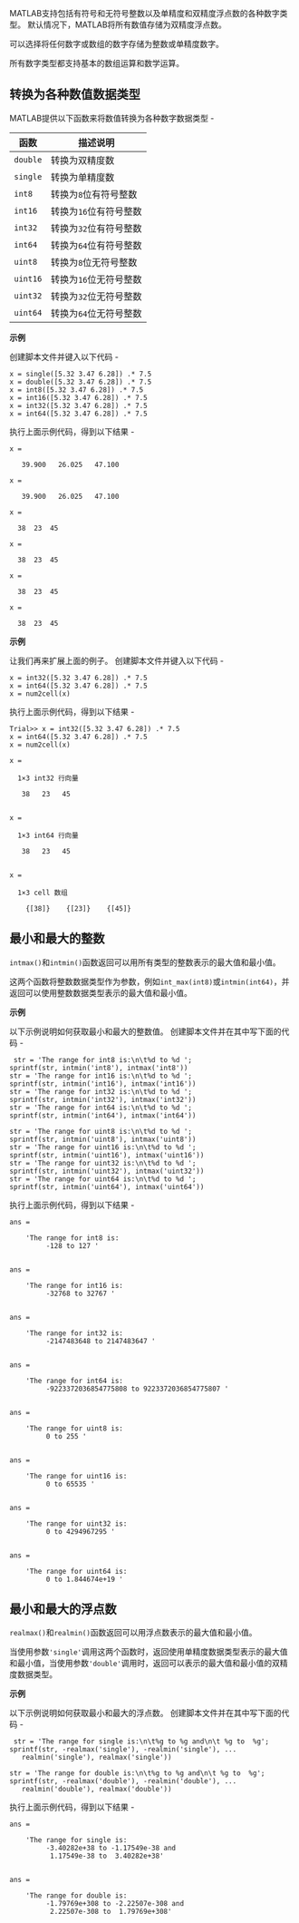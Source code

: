 MATLAB支持包括有符号和无符号整数以及单精度和双精度浮点数的各种数字类型。 默认情况下，MATLAB将所有数值存储为双精度浮点数。

可以选择将任何数字或数组的数字存储为整数或单精度数字。

所有数字类型都支持基本的数组运算和数学运算。

转换为各种数值数据类型
-----------

MATLAB提供以下函数来将数值转换为各种数字数据类型 -

| 函数 | 描述说明 |
| --- | --- |
| `double` | 转换为双精度数 |
| `single` | 转换为单精度数 |
| `int8` | 转换为`8`位有符号整数 |
| `int16` | 转换为`16`位有符号整数 |
| `int32` | 转换为`32`位有符号整数 |
| `int64` | 转换为`64`位有符号整数 |
| `uint8` | 转换为`8`位无符号整数 |
| `uint16` | 转换为`16`位无符号整数 |
| `uint32` | 转换为`32`位无符号整数 |
| `uint64` | 转换为`64`位无符号整数 |

**示例**

创建脚本文件并键入以下代码 -

```
x = single([5.32 3.47 6.28]) .* 7.5
x = double([5.32 3.47 6.28]) .* 7.5
x = int8([5.32 3.47 6.28]) .* 7.5
x = int16([5.32 3.47 6.28]) .* 7.5
x = int32([5.32 3.47 6.28]) .* 7.5
x = int64([5.32 3.47 6.28]) .* 7.5 
```

执行上面示例代码，得到以下结果 -

```
x =

   39.900   26.025   47.100

x =

   39.900   26.025   47.100

x =

  38  23  45

x =

  38  23  45

x =

  38  23  45

x =

  38  23  45 
```

**示例**

让我们再来扩展上面的例子。 创建脚本文件并键入以下代码 -

```
x = int32([5.32 3.47 6.28]) .* 7.5
x = int64([5.32 3.47 6.28]) .* 7.5
x = num2cell(x) 
```

执行上面示例代码，得到以下结果 -

```
Trial>> x = int32([5.32 3.47 6.28]) .* 7.5
x = int64([5.32 3.47 6.28]) .* 7.5
x = num2cell(x)

x =

  1×3 int32 行向量

   38   23   45


x =

  1×3 int64 行向量

   38   23   45


x =

  1×3 cell 数组

    {[38]}    {[23]}    {[45]} 
```

最小和最大的整数
--------

`intmax()`和`intmin()`函数返回可以用所有类型的整数表示的最大值和最小值。

这两个函数将整数数据类型作为参数，例如`int_max(int8)`或`intmin(int64)`，并返回可以使用整数数据类型表示的最大值和最小值。

**示例**

以下示例说明如何获取最小和最大的整数值。 创建脚本文件并在其中写下面的代码 -

```
 str = 'The range for int8 is:\n\t%d to %d ';
sprintf(str, intmin('int8'), intmax('int8'))
str = 'The range for int16 is:\n\t%d to %d ';
sprintf(str, intmin('int16'), intmax('int16'))
str = 'The range for int32 is:\n\t%d to %d ';
sprintf(str, intmin('int32'), intmax('int32'))
str = 'The range for int64 is:\n\t%d to %d ';
sprintf(str, intmin('int64'), intmax('int64'))

str = 'The range for uint8 is:\n\t%d to %d ';
sprintf(str, intmin('uint8'), intmax('uint8'))
str = 'The range for uint16 is:\n\t%d to %d ';
sprintf(str, intmin('uint16'), intmax('uint16'))
str = 'The range for uint32 is:\n\t%d to %d ';
sprintf(str, intmin('uint32'), intmax('uint32'))
str = 'The range for uint64 is:\n\t%d to %d ';
sprintf(str, intmin('uint64'), intmax('uint64')) 
```

执行上面示例代码，得到以下结果 -

```
ans =

    'The range for int8 is:
         -128 to 127 '


ans =

    'The range for int16 is:
         -32768 to 32767 '


ans =

    'The range for int32 is:
         -2147483648 to 2147483647 '


ans =

    'The range for int64 is:
         -9223372036854775808 to 9223372036854775807 '


ans =

    'The range for uint8 is:
         0 to 255 '


ans =

    'The range for uint16 is:
         0 to 65535 '


ans =

    'The range for uint32 is:
         0 to 4294967295 '


ans =

    'The range for uint64 is:
         0 to 1.844674e+19 ' 
```

最小和最大的浮点数
---------

`realmax()`和`realmin()`函数返回可以用浮点数表示的最大值和最小值。

当使用参数`'single'`调用这两个函数时，返回使用单精度数据类型表示的最大值和最小值，当使用参数`'double'`调用时，返回可以表示的最大值和最小值的双精度数据类型。

**示例**

以下示例说明如何获取最小和最大的浮点数。 创建脚本文件并在其中写下面的代码 -

```
 str = 'The range for single is:\n\t%g to %g and\n\t %g to  %g';
sprintf(str, -realmax('single'), -realmin('single'), ...
   realmin('single'), realmax('single'))

str = 'The range for double is:\n\t%g to %g and\n\t %g to  %g';
sprintf(str, -realmax('double'), -realmin('double'), ...
   realmin('double'), realmax('double')) 
```

执行上面示例代码，得到以下结果 -

```
ans =

    'The range for single is:
         -3.40282e+38 to -1.17549e-38 and
          1.17549e-38 to  3.40282e+38'


ans =

    'The range for double is:
         -1.79769e+308 to -2.22507e-308 and
          2.22507e-308 to  1.79769e+308' 
```

  
